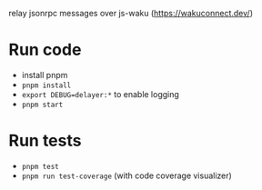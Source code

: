 relay jsonrpc messages over js-waku (https://wakuconnect.dev/)

# Run code

- install pnpm
- `pnpm install`
- `export DEBUG=delayer:*` to enable logging
- `pnpm start`

# Run tests

- `pnpm test`
- `pnpm run test-coverage` (with code coverage visualizer)
